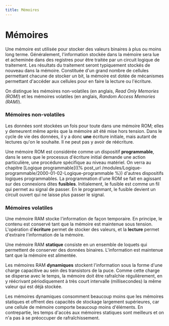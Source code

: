 ```yaml
---
title: Mémoires
---
```


# Mémoires

Une mémoire est utilisée pour stocker des valeurs binaires à plus ou
moins long terme. Généralement, l'information stockée dans la mémoire
sera lue et acheminée dans des registres pour être traitée par un
circuit logique de traitement. Les résultats du traitement seront
typiquement stockés de nouveau dans la mémoire. Constituée d'un grand
nombre de cellules permettant chacune de stocker un bit, la mémoire
est dotée de mécanismes permettant d'accéder aux cellules pour en
faire la lecture ou l'écriture.

On distingue les mémoires non-volatiles (en anglais, *Read Only
Memories (ROM)*) et les mémoires volatiles (en anglais, *Random Access
Memories (RAM)*).


### Mémoires non-volatiles

Les données sont stockées un fois pour toute dans une mémoire ROM;
elles y demeurent même après que la mémoire ait été mise hors
tension. Dans le cycle de vie des données, il y a donc **une** écriture
initiale, mais autant de lectures qu'on le souhaite. Il ne peut pas y
avoir de réécriture.

Une mémoire ROM est considérée comme un dispositif **programmable**,
dans le sens que le processus d'écriture initial demande une action
particulière, une procédure spécifique au niveau matériel. On verra au
chapitre  [Logique programmable]({% post_url /modules/Logique-programmable/2000-01-02-Logique-programmable %}) d'autres dispositifs logiques
programmables. La programmation d'une ROM se fait en agissant sur des
connexions dites **fusibles**. Initialement, le fusible est comme un fil
qui permet au signal de passer. En le programmant, le fusible devient
un circuit ouvert qui ne laisse plus passer le signal.

### Mémoires volatiles

Une mémoire RAM stocke l'information de façon temporaire. En principe,
le contenu est conservé tant que la mémoire est maintenue sous
tension. L'opération d'**écriture** permet de stocker des valeurs, et la
**lecture** permet d'extraire l'information de la mémoire.

Une mémoire RAM **statique** consiste en un ensemble de loquets qui
permettent de conserver des données binaires. L'information est
maintenue tant que la mémoire est alimentée. 

Les mémoires RAM **dynamiques** stockent l'information sous la forme
d'une charge capacitive au sein des transistors de la puce. Comme
cette charge se disperse avec le temps, la mémoire doit être
rafraîchie régulièrement, en y réécrivant périodiquement à très court
intervalle (millisecondes) la même valeur qui est déjà stockée.

Les mémoires dynamiques consomment beaucoup moins que les mémoires
statiques et offrent des capacités de stockage largement supérieures,
car une cellule de mémoire comporte beaucoup moins d'éléments. En
contrepartie, les temps d'accès aux mémoires statiques sont meilleurs
et on n'a pas à se préoccuper de rafraîchissement.

